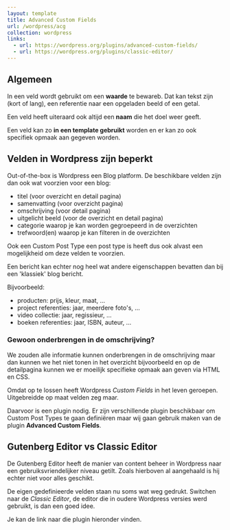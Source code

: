 ```yaml
---
layout: template
title: Advanced Custom Fields
url: /wordpress/acg
collection: wordpress
links:
  - url: https://wordpress.org/plugins/advanced-custom-fields/
  - url: https://wordpress.org/plugins/classic-editor/
---
```


## Algemeen

In een veld wordt gebruikt om een <strong>waarde</strong> te bewareb. Dat kan tekst zijn (kort of lang), een referentie naar een opgeladen beeld of een getal.

Een veld heeft uiteraard ook altijd een <strong>naam</strong> die het doel weer geeft.

Een veld kan zo <strong>in een template gebruikt</strong> worden en er kan zo ook specifiek opmaak aan gegeven worden.

## Velden in Wordpress zijn beperkt

Out-of-the-box is Wordpress een Blog platform. De beschikbare velden zijn dan ook wat voorzien voor een blog:

* titel (voor overzicht en detail pagina)
* samenvatting (voor overzicht pagina)
* omschrijving (voor detail pagina)
* uitgelicht beeld (voor de overzicht en detail pagina)
* categorie waarop je kan worden gegroepeerd in de overzichten
* trefwoord(en) waarop je kan filteren in de overzichten

Ook een Custom Post Type een post type is heeft dus ook alvast een mogelijkheid om deze velden te voorzien.

Een bericht kan echter nog heel wat andere eigenschappen bevatten dan bij een 'klassiek' blog bericht.

Bijvoorbeeld:
* producten: prijs, kleur, maat, ...
* project referenties: jaar, meerdere foto's, ...
* video collectie: jaar, regissieur, ...
* boeken referenties: jaar, ISBN, auteur, ...

<div class="highlight">

<h3>Gewoon onderbrengen in de omschrijving?</h3>

<p>We zouden alle informatie kunnen onderbrengen in de omschrijving maar dan kunnen we het niet tonen in het overzicht bijvoorbeeld en op de detailpagina kunnen we er moeilijk specifieke opmaak aan geven via HTML en CSS.</p>
</div>

Omdat op te lossen heeft Wordpress <em>Custom Fields</em> in het leven geroepen. Uitgebreidde op maat velden zeg maar.

Daarvoor is een plugin nodig. Er zijn verschillende plugin beschikbaar om Custom Post Types te gaan definiëren maar wij gaan gebruik maken van de plugin <strong>Advanced Custom Fields</strong>.

## Gutenberg Editor vs Classic Editor

De Gutenberg Editor heeft de manier van content beheer in Wordpress naar een gebruiksvriendelijker niveau getilt. Zoals hierboven al aangehaald is hij echter niet voor alles geschikt.

De eigen gedefinieerde velden staan nu soms wat weg gedrukt. Switchen naar de <em>Classic Editor</em>, de editor die in oudere Wordpress versies werd gebruikt, is dan een goed idee. 
 
Je kan de link naar die plugin hieronder vinden.